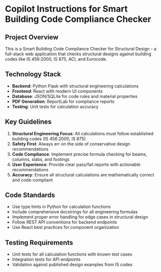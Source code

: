 # Copilot Instructions for Smart Building Code Compliance Checker

<!-- Use this file to provide workspace-specific custom instructions to Copilot. For more details, visit https://code.visualstudio.com/docs/copilot/copilot-customization#_use-a-githubcopilotinstructionsmd-file -->

## Project Overview
This is a Smart Building Code Compliance Checker for Structural Design - a full-stack web application that checks structural designs against building codes like IS 456:2000, IS 875, ACI, and Eurocode.

## Technology Stack
- **Backend**: Python Flask with structural engineering calculations
- **Frontend**: React with modern UI components
- **Database**: JSON/SQLite for code rules and material properties
- **PDF Generation**: ReportLab for compliance reports
- **Testing**: Unit tests for calculation accuracy

## Key Guidelines
1. **Structural Engineering Focus**: All calculations must follow established building codes (IS 456:2000, IS 875)
2. **Safety First**: Always err on the side of conservative design recommendations
3. **Code Compliance**: Implement precise formula checking for beams, columns, slabs, and footings
4. **User Experience**: Provide clear pass/fail reports with actionable recommendations
5. **Accuracy**: Ensure all structural calculations are mathematically correct and code-compliant

## Code Standards
- Use type hints in Python for calculation functions
- Include comprehensive docstrings for all engineering formulas
- Implement proper error handling for edge cases in structural design
- Follow REST API conventions for backend endpoints
- Use React best practices for component organization

## Testing Requirements
- Unit tests for all calculation functions with known test cases
- Integration tests for API endpoints
- Validation against published design examples from IS codes
